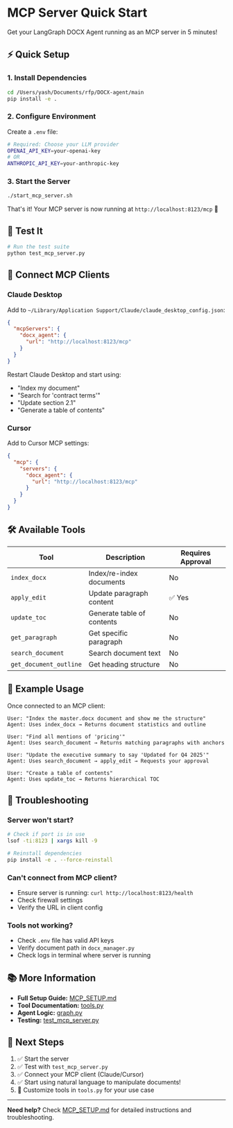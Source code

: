 # MCP Server Quick Start

Get your LangGraph DOCX Agent running as an MCP server in 5 minutes!

## ⚡️ Quick Setup

### 1. Install Dependencies

```bash
cd /Users/yash/Documents/rfp/DOCX-agent/main
pip install -e .
```

### 2. Configure Environment

Create a `.env` file:

```bash
# Required: Choose your LLM provider
OPENAI_API_KEY=your-openai-key
# OR
ANTHROPIC_API_KEY=your-anthropic-key
```

### 3. Start the Server

```bash
./start_mcp_server.sh
```

That's it! Your MCP server is now running at `http://localhost:8123/mcp` 🎉

## 🧪 Test It

```bash
# Run the test suite
python test_mcp_server.py
```

## 🔌 Connect MCP Clients

### Claude Desktop

Add to `~/Library/Application Support/Claude/claude_desktop_config.json`:

```json
{
  "mcpServers": {
    "docx_agent": {
      "url": "http://localhost:8123/mcp"
    }
  }
}
```

Restart Claude Desktop and start using:
- "Index my document"
- "Search for 'contract terms'"
- "Update section 2.1"
- "Generate a table of contents"

### Cursor

Add to Cursor MCP settings:

```json
{
  "mcp": {
    "servers": {
      "docx_agent": {
        "url": "http://localhost:8123/mcp"
      }
    }
  }
}
```

## 🛠️ Available Tools

| Tool | Description | Requires Approval |
|------|-------------|-------------------|
| `index_docx` | Index/re-index documents | No |
| `apply_edit` | Update paragraph content | ✅ Yes |
| `update_toc` | Generate table of contents | No |
| `get_paragraph` | Get specific paragraph | No |
| `search_document` | Search document text | No |
| `get_document_outline` | Get heading structure | No |

## 📖 Example Usage

Once connected to an MCP client:

```
User: "Index the master.docx document and show me the structure"
Agent: Uses index_docx → Returns document statistics and outline

User: "Find all mentions of 'pricing'"
Agent: Uses search_document → Returns matching paragraphs with anchors

User: "Update the executive summary to say 'Updated for Q4 2025'"
Agent: Uses search_document → apply_edit → Requests your approval

User: "Create a table of contents"
Agent: Uses update_toc → Returns hierarchical TOC
```

## 🔧 Troubleshooting

### Server won't start?
```bash
# Check if port is in use
lsof -ti:8123 | xargs kill -9

# Reinstall dependencies
pip install -e . --force-reinstall
```

### Can't connect from MCP client?
- Ensure server is running: `curl http://localhost:8123/health`
- Check firewall settings
- Verify the URL in client config

### Tools not working?
- Check `.env` file has valid API keys
- Verify document path in `docx_manager.py`
- Check logs in terminal where server is running

## 📚 More Information

- **Full Setup Guide:** [MCP_SETUP.md](./MCP_SETUP.md)
- **Tool Documentation:** [tools.py](./src/react_agent/tools.py)
- **Agent Logic:** [graph.py](./src/react_agent/graph.py)
- **Testing:** [test_mcp_server.py](./test_mcp_server.py)

## 🚀 Next Steps

1. ✅ Start the server
2. ✅ Test with `test_mcp_server.py`
3. ✅ Connect your MCP client (Claude/Cursor)
4. ✅ Start using natural language to manipulate documents!
5. 🎯 Customize tools in `tools.py` for your use case

---

**Need help?** Check [MCP_SETUP.md](./MCP_SETUP.md) for detailed instructions and troubleshooting.
